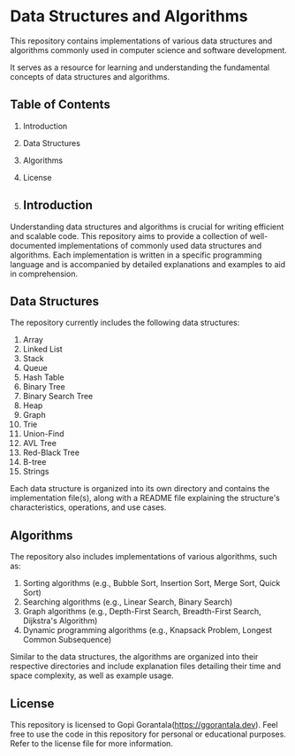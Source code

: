 # Data Structures and Algorithms

This repository contains implementations of various data structures and algorithms commonly used in computer science 
and software development. 

It serves as a resource for learning and understanding the fundamental concepts of data structures and algorithms.

## Table of Contents
1. Introduction
2. Data Structures
3. Algorithms
4. License

5. ## Introduction
Understanding data structures and algorithms is crucial for writing efficient and scalable code. 
This repository aims to provide a collection of well-documented implementations of commonly used data structures 
and algorithms. Each implementation is written in a specific programming language and is accompanied by detailed 
explanations and examples to aid in comprehension.

## Data Structures
The repository currently includes the following data structures:

1. Array
2. Linked List
3. Stack
4. Queue
5. Hash Table
6. Binary Tree
7. Binary Search Tree
8. Heap
9. Graph
10. Trie
11. Union-Find
12. AVL Tree
13. Red-Black Tree
14. B-tree
16. Strings

Each data structure is organized into its own directory and contains the implementation file(s), along with a README 
file explaining the structure's characteristics, operations, and use cases.

## Algorithms
The repository also includes implementations of various algorithms, such as:

1. Sorting algorithms (e.g., Bubble Sort, Insertion Sort, Merge Sort, Quick Sort)
2. Searching algorithms (e.g., Linear Search, Binary Search)
3. Graph algorithms (e.g., Depth-First Search, Breadth-First Search, Dijkstra's Algorithm)
4. Dynamic programming algorithms (e.g., Knapsack Problem, Longest Common Subsequence)

Similar to the data structures, the algorithms are organized into their respective directories and include explanation 
files detailing their time and space complexity, as well as example usage.

## License
This repository is licensed to Gopi Gorantala(https://ggorantala.dev). Feel free to use the code in this repository for 
personal or educational purposes. Refer to the license file for more information.